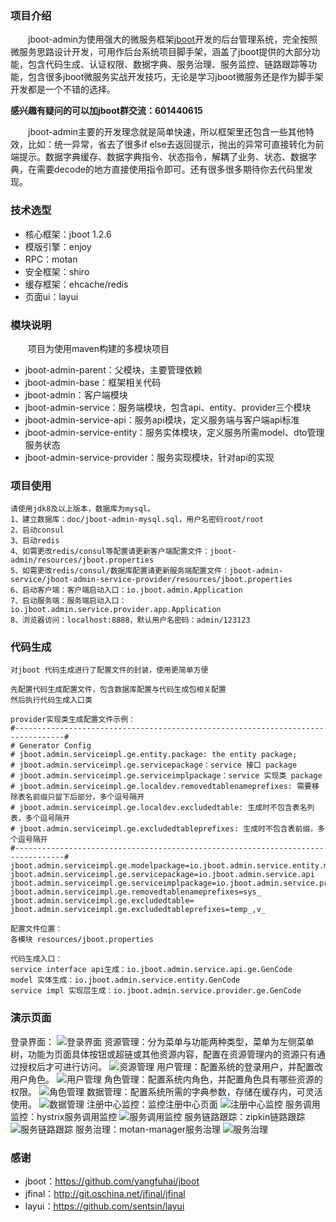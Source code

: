 ### 项目介绍
    
　　jboot-admin为使用强大的微服务框架[jboot](https://github.com/yangfuhai/jboot)开发的后台管理系统，完全按照微服务思路设计开发，可用作后台系统项目脚手架，涵盖了jboot提供的大部分功能，包含代码生成、认证权限、数据字典、服务治理、服务监控、链路跟踪等功能，包含很多jboot微服务实战开发技巧，无论是学习jboot微服务还是作为脚手架开发都是一个不错的选择。   

 **感兴趣有疑问的可以加jboot群交流：601440615** 

　　jboot-admin主要的开发理念就是简单快速，所以框架里还包含一些其他特效，比如：统一异常，省去了很多if else去返回提示，抛出的异常可直接转化为前端提示。数据字典缓存、数据字典指令、状态指令，解耦了业务、状态、数据字典，在需要decode的地方直接使用指令即可。还有很多很多期待你去代码里发现。

### 技术选型

 - 核心框架：jboot 1.2.6
 - 模版引擎：enjoy
 - RPC：motan
 - 安全框架：shiro
 - 缓存框架：ehcache/redis
 - 页面ui：layui

### 模块说明

　　项目为使用maven构建的多模块项目

 - jboot-admin-parent：父模块，主要管理依赖
 - jboot-admin-base：框架相关代码
 - jboot-admin：客户端模块
 - jboot-admin-service：服务端模块，包含api、entity、provider三个模块
 - jboot-admin-service-api：服务api模块，定义服务端与客户端api标准
 - jboot-admin-service-entity：服务实体模块，定义服务所需model、dto管理服务状态
 - jboot-admin-service-provider：服务实现模块，针对api的实现
 
### 项目使用

    请使用jdk8及以上版本，数据库为mysql。
    1、建立数据库：doc/jboot-admin-mysql.sql，用户名密码root/root
    2、启动consul
    3、启动redis
    4、如需更改redis/consul等配置请更新客户端配置文件：jboot-admin/resources/jboot.properties
    5、如需更改redis/consul/数据库配置请更新服务端配置文件：jboot-admin-service/jboot-admin-service-provider/resources/jboot.properties
    6、启动客户端：客户端启动入口：io.jboot.admin.Application
    7、启动服务端：服务端启动入口：io.jboot.admin.service.provider.app.Application
    8、浏览器访问：localhost:8888，默认用户名密码：admin/123123

### 代码生成

    对jboot 代码生成进行了配置文件的封装，使用更简单方便
    
    先配置代码生成配置文件，包含数据库配置与代码生成包相关配置
    然后执行代码生成入口类

    provider实现类生成配置文件示例：
    #---------------------------------------------------------------------------------#
    # Generator Config
    # jboot.admin.serviceimpl.ge.entity.package: the entity package;
    # jboot.admin.serviceimpl.ge.servicepackage：service 接口 package
    # jboot.admin.serviceimpl.ge.serviceimplpackage：service 实现类 package
    # jboot.admin.serviceimpl.ge.localdev.removedtablenameprefixes: 需要移除表名前缀只留下后部分，多个逗号隔开
    # jboot.admin.serviceimpl.ge.localdev.excludedtable: 生成时不包含表名列表，多个逗号隔开
    # jboot.admin.serviceimpl.ge.excludedtableprefixes: 生成时不包含表前缀，多个逗号隔开
    #---------------------------------------------------------------------------------#
    jboot.admin.serviceimpl.ge.modelpackage=io.jboot.admin.service.entity.model
    jboot.admin.serviceimpl.ge.servicepackage=io.jboot.admin.service.api
    jboot.admin.serviceimpl.ge.serviceimplpackage=io.jboot.admin.service.provider
    jboot.admin.serviceimpl.ge.removedtablenameprefixes=sys_
    jboot.admin.serviceimpl.ge.excludedtable=
    jboot.admin.serviceimpl.ge.excludedtableprefixes=temp_,v_

    配置文件位置：
    各模块 resources/jboot.properties

    代码生成入口：
    service interface api生成：io.jboot.admin.service.api.ge.GenCode    
    model 实体生成：io.jboot.admin.service.entity.GenCode
    service impl 实现层生成：io.jboot.admin.service.provider.ge.GenCode

### 演示页面

登录界面：
![登录界面](https://raw.githubusercontent.com/pkanyue/jboot-admin/master/doc/img/0.png "登录界面")
资源管理：分为菜单与功能两种类型，菜单为左侧菜单树，功能为页面具体按钮或超链或其他资源内容，配置在资源管理内的资源只有通过授权后才可进行访问。
![资源管理](https://raw.githubusercontent.com/pkanyue/jboot-admin/master/doc/img/1.png "资源管理")
用户管理：配置系统的登录用户，并配置改用户角色。
![用户管理](https://raw.githubusercontent.com/pkanyue/jboot-admin/master/doc/img/4.png "用户管理")
角色管理：配置系统内角色，并配置角色具有哪些资源的权限。
![角色管理](https://raw.githubusercontent.com/pkanyue/jboot-admin/master/doc/img/3.png.png "角色管理")
数据管理：配置系统所需的字典参数，存储在缓存内，可灵活使用。
![数据管理](https://raw.githubusercontent.com/pkanyue/jboot-admin/master/doc/img/5.png "数据管理")
注册中心监控：监控注册中心页面
![注册中心监控](https://raw.githubusercontent.com/pkanyue/jboot-admin/master/doc/img/6.png "注册中心监控")
服务调用监控：hystrix服务调用监控
![服务调用监控](https://raw.githubusercontent.com/pkanyue/jboot-admin/master/doc/img/7.png.png "服务调用监控")
服务链路跟踪：zipkin链路跟踪
![服务链路跟踪](https://raw.githubusercontent.com/pkanyue/jboot-admin/master/doc/img/8.png "服务链路跟踪")
服务治理：motan-manager服务治理
![服务治理](https://raw.githubusercontent.com/pkanyue/jboot-admin/master/doc/img/9.png "服务治理")

### 感谢

 - jboot：https://github.com/yangfuhai/jboot
 - jfinal：http://git.oschina.net/jfinal/jfinal
 - layui：https://github.com/sentsin/layui
